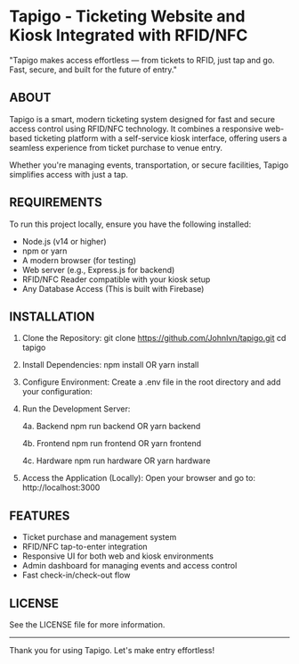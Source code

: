 # Tapigo - Ticketing Website and Kiosk Integrated with RFID/NFC

"Tapigo makes access effortless — from tickets to RFID, just tap and go.
Fast, secure, and built for the future of entry."

## ABOUT

Tapigo is a smart, modern ticketing system designed for fast and secure access control using RFID/NFC technology.
It combines a responsive web-based ticketing platform with a self-service kiosk interface, offering users a
seamless experience from ticket purchase to venue entry.

Whether you're managing events, transportation, or secure facilities, Tapigo simplifies access with just a tap.

## REQUIREMENTS

To run this project locally, ensure you have the following installed:

- Node.js (v14 or higher)
- npm or yarn
- A modern browser (for testing)
- Web server (e.g., Express.js for backend)
- RFID/NFC Reader compatible with your kiosk setup
- Any Database Access (This is built with Firebase)

## INSTALLATION

1. Clone the Repository:
   git clone https://github.com/JohnIvn/tapigo.git
   cd tapigo

2. Install Dependencies:
   npm install
   OR
   yarn install

3. Configure Environment:
   Create a .env file in the root directory and add your configuration:

4. Run the Development Server:

   4a. Backend
   npm run backend
   OR
   yarn backend

   4b. Frontend
   npm run frontend
   OR
   yarn frontend

   4c. Hardware
   npm run hardware
   OR
   yarn hardware

5. Access the Application (Locally):
   Open your browser and go to:
   http://localhost:3000

## FEATURES

- Ticket purchase and management system
- RFID/NFC tap-to-enter integration
- Responsive UI for both web and kiosk environments
- Admin dashboard for managing events and access control
- Fast check-in/check-out flow

## LICENSE

See the LICENSE file for more information.

---

Thank you for using Tapigo. Let's make entry effortless!
